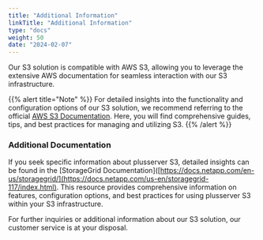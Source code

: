 ```yaml
---
title: "Additional Information"
linkTitle: "Additional Information"
type: "docs"
weight: 50
date: "2024-02-07"
---
```


Our S3 solution is compatible with AWS S3, allowing you to leverage the extensive AWS documentation for seamless interaction with our S3 infrastructure.

{{% alert title="Note" %}}
For detailed insights into the functionality and configuration options of our S3 solution, we recommend referring to the official [AWS S3 Documentation](https://docs.aws.amazon.com/AmazonS3/latest/userguide/what-is-s3.html). Here, you will find comprehensive guides, tips, and best practices for managing and utilizing S3.
{{% /alert %}}

### Additional Documentation

If you seek specific information about plusserver S3, detailed insights can be found in the [StorageGrid Documentation]([https://docs.netapp.com/en-us/storagegrid/](https://docs.netapp.com/us-en/storagegrid-117/index.html). This resource provides comprehensive information on features, configuration options, and best practices for using plusserver S3 within your S3 infrastructure.

For further inquiries or additional information about our S3 solution, our customer service is at your disposal.
